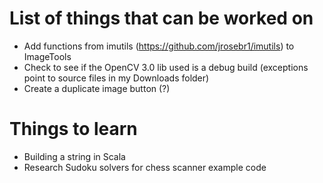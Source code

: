 # List of things that can be worked on
* Add functions from imutils (https://github.com/jrosebr1/imutils) to ImageTools
* Check to see if the OpenCV 3.0 lib used is a debug build (exceptions point to source files in my Downloads folder)
* Create a duplicate image button (?)

# Things to learn
* Building a string in Scala
* Research Sudoku solvers for chess scanner example code